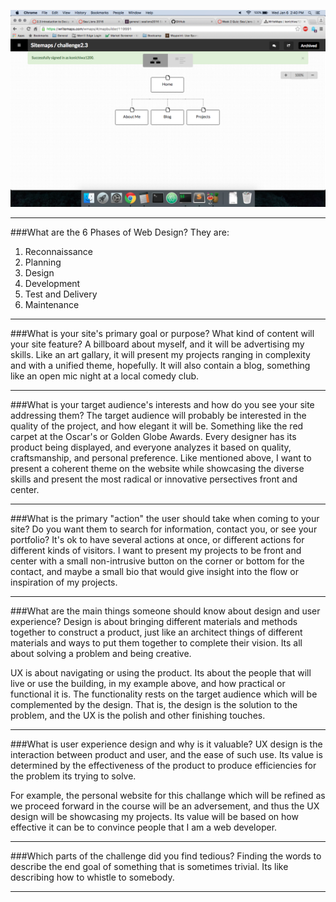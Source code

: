 ![Site Map](../imgs/site-map.png "Site Map")

---
###What are the 6 Phases of Web Design?
They are:
1. Reconnaissance
2. Planning
3. Design
4. Development
5. Test and Delivery
6. Maintenance

---
###What is your site's primary goal or purpose? What kind of content will your site feature?
A billboard about myself, and it will be advertising my skills. Like an art gallary, it will present my projects ranging in complexity and with a unified theme, hopefully. It will also contain a blog, something like an open mic night at a local comedy club.

---
###What is your target audience's interests and how do you see your site addressing them?
The target audience will probably be interested in the quality of the project, and how elegant it will be. Something like the red carpet at the Oscar's or Golden Globe Awards. Every designer has its product being displayed, and everyone analyzes it based on quality, craftsmanship, and personal preference. Like mentioned above, I want to present a coherent theme on the website while showcasing the diverse skills and present the most radical or innovative persectives front and center.

---
###What is the primary "action" the user should take when coming to your site? Do you want them to search for information, contact you, or see your portfolio? It's ok to have several actions at once, or different actions for different kinds of visitors.
I want to present my projects to be front and center with a small non-intrusive button on the corner or bottom for the contact, and maybe a small bio that would give insight into the flow or inspiration of my projects. 

---
###What are the main things someone should know about design and user experience?
Design is about bringing different materials and methods together to construct a product, just like an architect things of different materials and ways to put them together to complete their vision. Its all about solving a problem and being creative.

UX is about navigating or using the product. Its about the people that will live or use the building, in my example above, and how practical or functional it is. The functionality rests on the target audience which will be complemented by the design. That is, the design is the solution to the problem, and the UX is the polish and other finishing touches. 

---
###What is user experience design and why is it valuable? 
UX design is the interaction between product and user, and the ease of such use. Its value is determined by the effectiveness of the product to produce efficiencies for the problem its trying to solve.

For example, the personal website for this challange which will be refined as we proceed forward in the course will be an adversement, and thus the UX design will be showcasing my projects. Its value will be based on how effective it can be to convince people that I am a web developer. 

---
###Which parts of the challenge did you find tedious?
Finding the words to describe the end goal of something that is sometimes trivial. Its like describing how to whistle to somebody.

--- 